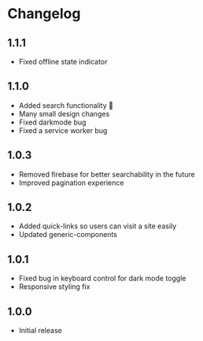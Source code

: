 # Changelog

## 1.1.1
- Fixed offline state indicator

## 1.1.0
- Added search functionality 🎉
- Many small design changes
- Fixed darkmode bug
- Fixed a service worker bug

## 1.0.3
- Removed firebase for better searchability in the future
- Improved pagination experience

## 1.0.2
- Added quick-links so users can visit a site easily
- Updated generic-components

## 1.0.1
- Fixed bug in keyboard control for dark mode toggle
- Responsive styling fix

## 1.0.0
- Initial release
